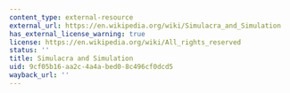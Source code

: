 ```yaml
---
content_type: external-resource
external_url: https://en.wikipedia.org/wiki/Simulacra_and_Simulation
has_external_license_warning: true
license: https://en.wikipedia.org/wiki/All_rights_reserved
status: ''
title: Simulacra and Simulation
uid: 9cf05b16-aa2c-4a4a-bed0-8c496cf0dcd5
wayback_url: ''
---
```

